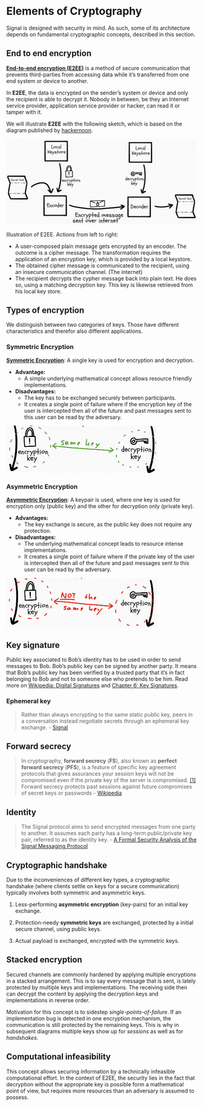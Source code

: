 # Elements of Cryptography

Signal is designed with security in mind. As such, some of its architecture depends on fundamental cryptographic concepts, described in this section.

## End to end encryption

**[End-to-end encryption (E2EE)](https://searchsecurity.techtarget.com/definition/end-to-end-encryption-E2EE)** is a method of secure communication that prevents third-parties from accessing data while it’s transferred from one end system or device to another.

In **E2EE**, the data is encrypted on the sender’s system or device and only the recipient is able to decrypt it. Nobody in between, be they an Internet service provider, application service provider or hacker, can read it or tamper with it.

We will illustrate **E2EE** with the following sketch, which is based on the diagram published by [hackernoon](https://hackernoon.com/symmetric-and-asymmetric-encryption-5122f9ec65b1).

![Encoding schema](../appendices/images/encoding.png)

Illustration of E2EE. Actions from left to right:

- A user-composed plain message gets encrypted by an encoder. The outcome is a cipher message. The transformation requires the application of an encryption key, which is provided by a local keystore.
- The obtained cipher message is communicated to the recipient, using an insecure communication channel. (The internet)
- The recipient decrypts the cypher message back into plain text. He does so, using a matching decryption key. This key is likewise retrieved from his local key store.

## Types of encryption

We distinguish between two categories of keys. Those have different characteristics and therefor also different applications.

### Symmetric Encryption  

**[Symmetric Encryption](https://www.ibm.com/support/knowledgecenter/en/SSB23S_1.1.0.14/gtps7/s7symm.html)**: A single key is used for encryption and decryption.
  - **Advantage:**
    - A simple underlying mathematical concept allows resource friendly implementations.
  - **Disadvantages:**
    - The key has to be exchanged securely between participants.
    - It creates a single point of failure where if the encryption key of the user is intercepted then all of the future and past messages sent to this user can be read by the adversary.

<img src="./images/symmetric-encoding.png" alt="drawing" width="400"/>

### Asymmetric Encryption  

[**Asymmetric Encryption**](https://en.wikipedia.org/wiki/Public-key_cryptography): A keypair is used, where one key is used for encryption only (public key) and the other for decryption only (private key).
  - **Advantages:**
    - The key exchange is secure, as the public key does not require any protection.
  - **Disadvantages:**
    - The underlying mathematical concept leads to resource intense implementations.
    - It creates a single point of failure where if the private key of the user is intercepted then all of the future and past messages sent to this user can be read by the adversary.

<img src="./images/asymmetric-encoding.png" alt="drawing" width="400"/>

## Key signature

Public key associated to Bob’s identity has to be used in order to send messages to Bob. Bob’s public key can be signed by another party. It means that Bob’s public key has been verified by a trusted party that it’s in fact belonging to Bob and not to someone else who pretends to be him. Read more on [Wikipedia: Digital Signatures](https://en.wikipedia.org/wiki/Digital_signature) and [Chapter 6: Key Signatures](http://www.pgp.net/pgpnet/pgp-faq/pgp-faq-key-signatures.html).

###  Ephemeral key

> Rather than always encrypting to the same static public key, peers in a
> conversation instead negotiate secrets through an ephemeral key
> exchange. - [Signal](https://signal.org/blog/asynchronous-security/)

## Forward secrecy

> In cryptography, **forward secrecy** (**FS**), also known as **perfect forward secrecy** (**PFS**), is a feature of specific key agreement protocols that gives assurances your session keys will not be compromised even if the private key of the server is compromised. [[1]](https://en.wikipedia.org/wiki/Forward_secrecy#cite_note-Handbook-1) Forward secrecy protects past sessions against future compromises of secret keys or passwords - [Wikipedia](https://en.wikipedia.org/wiki/Forward_secrecy)



## Identity

> The Signal protocol aims to send encrypted messages from one party to another. It assumes each party has a long-term public/private key pair, referred to as the identity key. - [A Formal Security Analysis of the Signal Messaging Protocol](https://eprint.iacr.org/2016/1013.pdf#section.2)



## Cryptographic handshake

Due to the inconveniences of different key types, a cryptographic handshake (where clients settle on keys for a secure communication) typically involves both symmetric and asymmetric keys.

1.  Less-performing **asymmetric encryption** (key-pairs) for an initial key exchange.

2.  Protection-needy **symmetric keys** are exchanged, protected by a initial secure channel, using public keys.

3.  Actual payload is exchanged, encrypted with the symmetric keys.

## Stacked encryption

Secured channels are commonly hardened by applying multiple encryptions in a stacked arrangement. This is to say every message that is sent, is lately protected by multiple keys and implementations. The receiving side then can decrypt the content by applying the decryption keys and implementations in reverse order.

Motivation for this concept is to sidestep _single-points-of-failure_. If an implementation bug is detected in one encryption mechanism, the communication is still protected by the remaining keys. This is why in subsequent diagrams multiple keys show up for _sessions_ as well as for _handshakes_.

## Computational infeasibility

This concept allows securing information by a technically infeasible computational effort. In the context of E2EE, the security lies in the fact that decryption without the appropriate key is possible form a mathematical point of view, but requires more resources than an adversary is assumed to possess.
